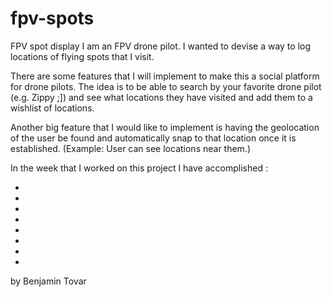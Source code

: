 # fpv-spots
FPV spot display
I am an FPV drone pilot. I wanted to devise a way to log locations of flying spots that I visit.

There are some features that I will implement to make this a social platform for drone pilots. The idea is to be able to search by your favorite drone pilot (e.g. Zippy ;]) and see what locations they have visited and add them to a wishlist of locations.

Another big feature that I would like to implement is having the geolocation of the user be found and automatically snap to that location once it is established.
(Example: User can see locations near them.)

In the week that I worked on this project I have accomplished :

-
-
-
-
-
-
-
-


by Benjamin Tovar

